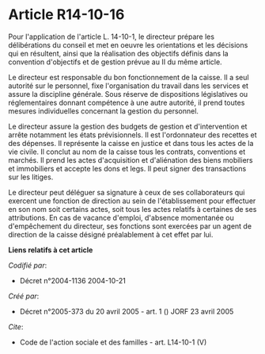 # Article R14-10-16

Pour l'application de l'article L. 14-10-1, le directeur prépare les délibérations du conseil et met en oeuvre les
orientations et les décisions qui en résultent, ainsi que la réalisation des objectifs définis dans la convention d'objectifs
et de gestion prévue au II du même article. 

Le directeur est responsable du bon fonctionnement de la caisse. Il a seul autorité sur le personnel, fixe l'organisation du
travail dans les services et assure la discipline générale. Sous réserve de dispositions législatives ou réglementaires
donnant compétence à une autre autorité, il prend toutes mesures individuelles concernant la gestion du personnel. 

Le directeur assure la gestion des budgets de gestion et d'intervention et arrête notamment les états prévisionnels. Il est
l'ordonnateur des recettes et des dépenses. Il représente la caisse en justice et dans tous les actes de la vie civile. Il
conclut au nom de la caisse tous les contrats, conventions et marchés. Il prend les actes d'acquisition et d'aliénation des
biens mobiliers et immobiliers et accepte les dons et legs. Il peut signer des transactions sur les litiges. 

Le directeur peut déléguer sa signature à ceux de ses collaborateurs qui exercent une fonction de direction au sein de
l'établissement pour effectuer en son nom soit certains actes, soit tous les actes relatifs à certaines de ses attributions.
En cas de vacance d'emploi, d'absence momentanée ou d'empêchement du directeur, ses fonctions sont exercées par un agent de
direction de la caisse désigné préalablement à cet effet par lui.

**Liens relatifs à cet article**

_Codifié par_:

  - Décret n°2004-1136 2004-10-21

_Créé par_:

  - Décret n°2005-373 du 20 avril 2005 - art. 1 () JORF 23 avril 2005

_Cite_:

  - Code de l'action sociale et des familles - art. L14-10-1 (V)
